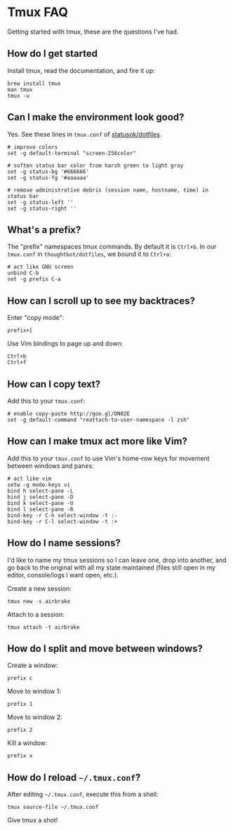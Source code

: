 # Tmux FAQ

Getting started with tmux, these are the questions I've had.

## How do I get started

Install tmux, read the documentation, and fire it up:

```
brew install tmux
man tmux
tmux -u
```

## Can I make the environment look good?

Yes. See these lines in `tmux.conf` of [statusok/dotfiles][c].

[c]: https://github.com/statusok/statusok/blob/master/dotfiles/shell/tmux.conf

```
# improve colors
set -g default-terminal "screen-256color"

# soften status bar color from harsh green to light gray
set -g status-bg '#666666'
set -g status-fg '#aaaaaa'

# remove administrative debris (session name, hostname, time) in status bar
set -g status-left ''
set -g status-right ''
```

## What's a prefix?

The "prefix" namespaces tmux commands.
By default it is `Ctrl+b`.
In our `tmux.conf` in `thoughtbot/dotfiles`, we bound it to `Ctrl+a`:

```
# act like GNU screen
unbind C-b
set -g prefix C-a
```

## How can I scroll up to see my backtraces?

Enter "copy mode":

```
prefix+[
```

Use Vim bindings to page up and down:

```
Ctrl+b
Ctrl+f
```

## How can I copy text?

Add this to your `tmux.conf`:

```
# enable copy-paste http://goo.gl/DN82E
set -g default-command "reattach-to-user-namespace -l zsh"
```

## How can I make tmux act more like Vim?

Add this to your `tmux.conf`
to use Vim's home-row keys for movement between windows and panes:

```
# act like vim
setw -g mode-keys vi
bind h select-pane -L
bind j select-pane -D
bind k select-pane -U
bind l select-pane -R
bind-key -r C-h select-window -t :-
bind-key -r C-l select-window -t :+
```

## How do I name sessions?

I'd like to name my tmux sessions so I can leave one,
drop into another,
and go back to the original with all my state maintained
(files still open in my editor, console/logs I want open, etc.).

Create a new session:

```
tmux new -s airbrake
```

Attach to a session:

```
tmux attach -t airbrake
```

## How do I split and move between windows?

Create a window:

```
prefix c
```

Move to window 1:

```
prefix 1
```

Move to window 2:

```
prefix 2
```

Kill a window:

```
prefix x
```

## How do I reload `~/.tmux.conf`?

After editing `~/.tmux.conf`, execute this from a shell:

```
tmux source-file ~/.tmux.conf
```

Give tmux a shot!
